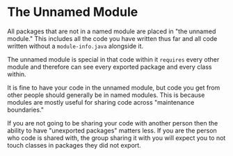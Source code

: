 # The Unnamed Module

All packages that are not in a named module are placed in "the unnamed module."
This includes all the code you have written thus far and all code written without
a `module-info.java` alongside it.

The unnamed module is special in that code within it `requires` every other module
and therefore can see every exported package and every class within.

It is fine to have your code in the unnamed module, but code you get from other people
should generally be in named modules. This is because modules are mostly
useful for sharing code across "maintenance boundaries." 

If you are not going to be sharing your code with another person then
the ability to have "unexported packages" matters less. If you are
the person who code is shared with, the group sharing it with you
will expect you to not touch classes in packages they did not export.

